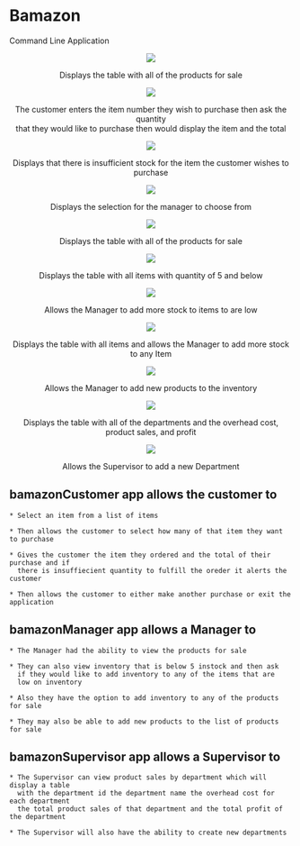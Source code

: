 # Bamazon
Command Line Application 
    <p align = "center"><img src = "./images/bamCustomer.png"></p>
    <p align = "center">Displays the table with all of the products for sale</p>
    <p align = "center"><img src = "./images/customerpurchase.png"></p>
    <p align = "center">The customer enters the item number they wish to purchase then ask the quantity <br/>
     that they would like to purchase then would display the item and the total</p>
    <p align = "center"><img src = "./images/insuffiecentstock.png"></p>
    <p align = "center">Displays that there is insufficient stock for the item the customer wishes to purchase</p>
    <p align = "center"><img src = "./images/bamManager.png"></p>
    <p align = "center">Displays the selection for the manager to choose from</p>
    <p align = "center"><img src = "./images/viewProducts.png"></p>
    <p align = "center">Displays the table with all of the products for sale</p>
    <p align = "center"><img src = "./images/lowinventory.png"></p>
    <p align = "center">Displays the table with all items with quantity of 5 and below</p>
    <p align = "center"><img src = "./images/addtoLow.png"></p>
    <p align = "center">Allows the Manager to add more stock to items to are low</p>
    <p align = "center"><img src = "./images/addinventory.png"></p>
    <p align = "center">Displays the table with all items and allows the Manager to add more stock to any Item </p>
    <p align = "center"><img src = "./images/inventoryadded.png"></p>
    <p align = "center">Allows the Manager to add new products to the inventory</p>
    <p align = "center"><img src = "./images/departmentview.png"></p>
    <p align = "center">Displays the table with all of the departments and the overhead cost, product sales, and profit</p>
    <p align = "center"><img src = "./images/addDepartment.png"></p>
    <p align = "center">Allows the Supervisor to add a new Department</p>


## bamazonCustomer app allows the customer to
    * Select an item from a list of items

    * Then allows the customer to select how many of that item they want to purchase

    * Gives the customer the item they ordered and the total of their purchase and if 
      there is insuffiecient quantity to fulfill the oreder it alerts the customer

    * Then allows the customer to either make another purchase or exit the application

## bamazonManager app allows a Manager to 

    * The Manager had the ability to view the products for sale

    * They can also view inventory that is below 5 instock and then ask 
      if they would like to add inventory to any of the items that are 
      low on inventory

    * Also they have the option to add inventory to any of the products for sale

    * They may also be able to add new products to the list of products for sale

## bamazonSupervisor app allows a Supervisor to

    * The Supervisor can view product sales by department which will display a table 
      with the department id the department name the overhead cost for each department 
      the total product sales of that department and the total profit of the department

    * The Supervisor will also have the ability to create new departments


  